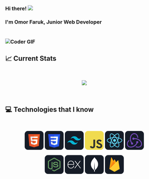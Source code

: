 <div align="left">
 <div>
  <h3>Hi there! <img src="https://user-images.githubusercontent.com/42378118/110234147-e3259600-7f4e-11eb-95be-0c4047144dea.gif" width="30"><h3>
  <h3> I'm Omor Faruk, Junior  Web Developer<h3>
  <br>
    <img src="https://media.giphy.com/media/SWoSkN6DxTszqIKEqv/giphy.gif" alt="Coder GIF" width="500">
 </div>
</div>

## :chart_with_upwards_trend: Current Stats

<br />
<p align="center">
  <img width="70%" src="https://github-readme-streak-stats.herokuapp.com?user=omor777&theme=react&hide_border=true&background=0D1117&stroke=0D1117&fire=FF1CF7&sideLabels=00F0FF&currStreakNum=FF1CF7&ring=FF1CF7&currStreakLabel=FF1CF7&sideNums=00F0FF" />
</p>

<br />

## :computer: Technologies that I know

<br>

<p align="center">
<img src="./images/icons//HTML.png"/>
<img src="./images/icons//css.png"/>
<img src="./images/icons//tailwind.png"/>
<img src="./images/icons//JavaScript.png"/>
<img src="./images/icons//react.png"/>
<img src="./images/icons//redux.png"/>
</p>
<p align="center">
<img src="./images/icons//node.png"/>
<img src="./images/icons//express.png"/>
<img src="./images/icons//mongo.png"/>
<img src="./images/icons//firebase.png"/>
</p>
